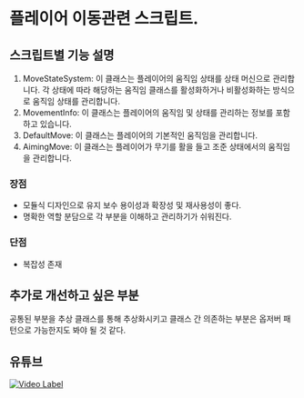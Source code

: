 # 플레이어 이동관련 스크립트.

## 스크립트별 기능 설명
 1. MoveStateSystem: 이 클래스는 플레이어의 움직임 상태를 상태 머신으로 관리합니다. 각 상태에 따라 해당하는 움직임 클래스를 활성화하거나 비활성화하는 방식으로 움직임 상태를 관리합니다.
 2. MovementInfo: 이 클래스는 플레이어의 움직임 및 상태를 관리하는 정보를 포함하고 있습니다.
 3. DefaultMove: 이 클래스는 플레이어의 기본적인 움직임을 관리합니다.
 4. AimingMove: 이 클래스는 플레이어가 무기를 활을 들고 조준 상태에서의 움직임을 관리합니다.

### 장점
* 모듈식 디자인으로 유지 보수 용이성과 확장성 및 재사용성이 좋다.
* 명확한 역할 분담으로 각 부분을 이해하고 관리하기가 쉬워진다.

### 단점
* 복잡성 존재
 
## 추가로 개선하고 싶은 부분
공통된 부분을 추상 클래스를 통해 추상화시키고 클래스 간 의존하는 부분은 옵저버 패턴으로 가능한지도 봐야 될 것 같다.
 
## 유튜브
 [![Video Label](http://img.youtube.com/vi/FKMx8u1-Gwg/0.jpg)](https://youtu.be/FKMx8u1-Gwg)
 
